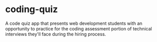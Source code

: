 # coding-quiz
A code quiz app that presents web development students with an opportunity to practice for the coding assessment portion of technical interviews they'll face during the hiring process.
